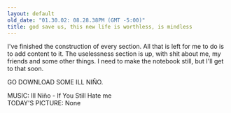 ```yaml
---
layout: default
old_date: "01.30.02: 08.28.38PM (GMT -5:00)"
title: god save us, this new life is worthless, is mindless
---
```


I've finished the construction of every section. All that is left for me to do
is to add content to it. The uselessness section is up, with shit about me, my
friends and some other things. I need to make the notebook still, but I'll get
to that soon.

GO DOWNLOAD SOME ILL NIÑO.

MUSIC: Ill Niño - If You Still Hate me  
TODAY'S PICTURE: None
